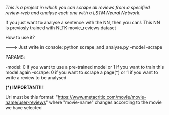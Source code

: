 *This is a project in which you can scrape all reviews from a specified review-web and analyse each one with a LSTM Neural Network.*

If you just want to analyse a sentence with the NN, then you can!. This NN is previosly trained with NLTK movie_reviews dataset

How to use it?

---> Just write in console: python scrape_and_analyse.py -model -scrape

PARAMS:

-model: 0 if you want to use a pre-trained model or 1 if you want to train this model again
-scrape: 0 if you want to scrape a page(*) or 1 if you want to write a review to be analysed

**(*) IMPORTANT!!!**

Url must be this format: "https://www.metacritic.com/movie/movie-name/user-reviews" where "movie-name" changes according to the movie we have selected